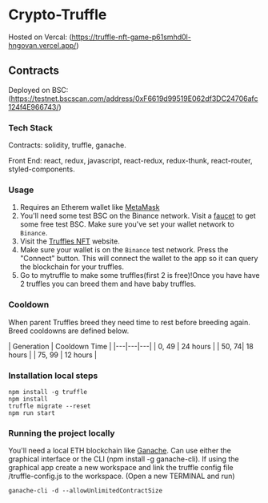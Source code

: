 # Crypto-Truffle

Hosted on Vercal: (https://truffle-nft-game-p61smhd0l-hngovan.vercel.app/)

## Contracts

Deployed on BSC: (https://testnet.bscscan.com/address/0xF6619d99519E062df3DC24706afc124f4E966743/)

### Tech Stack

Contracts: solidity, truffle, ganache.

Front End: react, redux, javascript, react-redux, redux-thunk, react-router, styled-components.

### Usage 

1. Requires an Etherem wallet like [MetaMask](https://metamask.io/)
2. You'll need some test BSC on the Binance network. Visit a <a href="https://testnet.binance.org/faucet-smart" target="_blank">faucet</a> to get some free test BSC. Make sure you've set your wallet network to `Binance`.
3. Visit the <a href="https://truffle-nft-game-p61smhd0l-hngovan.vercel.app/" target="_blank">Truffles NFT</a> website.
4. Make sure your wallet is on the `Binance` test network. Press the "Connect" button. This will connect the wallet to the app so it can query the blockchain for your truffles.
5. Go to mytruffle to make some truffles(first 2 is free)!Once you have have 2 truffles you can breed them and have baby truffles.

### Cooldown
When parent Truffles breed they need time to rest before breeding again. Breed cooldowns are defined below.

| Generation | Cooldown Time  |
|---|---|---|
| 0, 49 | 24 hours |
| 50, 74| 18 hours |
| 75, 99 | 12 hours |

### Installation local steps
```
npm install -g truffle
npm install
truffle migrate --reset
npm run start
```
### Running the project locally

You'll need a local ETH blockchain like [Ganache](https://www.trufflesuite.com/ganache). Can use either the graphical interface or the CLI (npm install -g ganache-cli). If using the graphical app create a new workspace and link the truffle config file /truffle-config.js to the workspace.
(Open a new TERMINAL and run)

```
ganache-cli -d --allowUnlimitedContractSize
```
